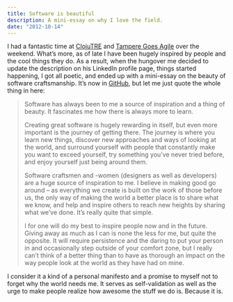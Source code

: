 ```yaml
---
title: Software is beautiful
description: A mini-essay on why I love the field.
date: "2012-10-14"
---
```


I had a fantastic time at <a href="http://www.clojutre.org/">ClojuTRE</a> and <a href="http://www.tamperegoesagile.fi/">Tampere Goes Agile</a> over the weekend. What’s more, as of late I have been hugely inspired by people and the cool things they do. As a result, when the hungover me decided to update the description on his LinkedIn profile page, things started happening, I got all poetic, and ended up with a mini-essay on the beauty of software craftsmanship. It’s now in <a href="https://github.com/mieky/beautiful-software">GitHub</a>, but let me just quote the whole thing in here:

<blockquote>
<p>Software has always been to me a source of inspiration and a thing of beauty. It fascinates me how there is always more to learn.</p>

<p>Creating great software is hugely rewarding in itself, but even more important is the journey of getting there. The journey is where you learn new things, discover new approaches and ways of looking at the world, and surround yourself with people that constantly make you want to exceed yourself, try something you’ve never tried before, and enjoy yourself just being around them.</p>

<p>Software craftsmen and -women (designers as well as developers) are a huge source of inspiration to me. I believe in making good go around – as everything we create is built on the work of those before us, the only way of making the world a better place is to share what we know, and help and inspire others to reach new heights by sharing what we’ve done. It’s really quite that simple.</p>

<p>I for one will do my best to inspire people now and in the future. Giving away as much as I can is none the less for me, but quite the opposite. It will require persistence and the daring to put your person in and occasionally step outside of your comfort zone, but I really can’t think of a better thing than to have as thorough an impact on the way people look at the world as they have had on mine.</p>
</blockquote>

I consider it a kind of a personal manifesto and a promise to myself not to forget why the world needs me. It serves as self-validation as well as the urge to make people realize how awesome the stuff we do is. Because it is.
